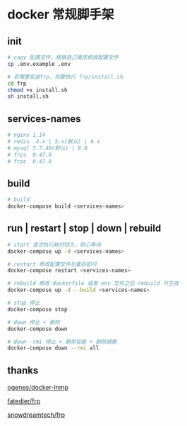 # docker 常规脚手架

## init

```bash
# copy 配置文件，根据自己需求修改配置文件
cp .env.example .env

# 若需要安装frp，则要执行 frp/install.sh
cd frp
chmod +x install.sh
sh install.sh
```

## services-names

```bash
# nginx 1.14
# redis  4.x | 5.x(默认) | 6.x
# mysql 5.7.40(默认) | 8.0
# frps  0.47.0
# frpc  0.47.0
```

## build

```bash
# build
docker-compose build <services-names>
```

## run | restart | stop | down | rebuild

```bash
# start 首次执行耗时较久，耐心等待
docker-compose up -d <services-names>

# restart 修改配置文件后重启即可
docker-compose restart <services-names>

# rebuild 修改 dockerfile 或者 env 文件之后 rebuild 可生效
docker-compose up -d --build <services-names>

# stop 停止
docker-compose stop

# down 停止 + 删除
docker-compose down

# down -rmi 停止 + 删除容器 + 删除镜像
docker-compose down --rmi all
```

## thanks

[ogenes/docker-lnmp](https://github.com/ogenes/docker-lnmp)

[fatedier/frp](https://github.com/fatedier/frp)

[snowdreamtech/frp](https://github.com/snowdreamtech/frp)
